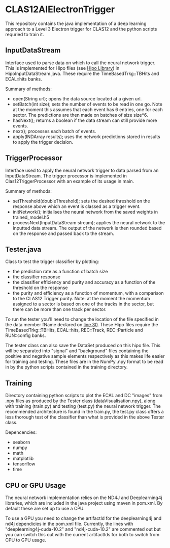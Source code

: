 # CLAS12AIElectronTrigger

This repository contains the java implementation of a deep learning approach to a Level 3 Electron trigger for CLAS12 and the python scripts requried to train it.

## InputDataStream

Interface used to parse data on which to call the neural network trigger. This is implemented for Hipo files (see [Hipo Library](https://github.com/gavalian/hipo)) in HipoInputDataStream.java. These require the TimeBasedTrkg::TBHits and ECAL::hits banks.

Summary of methods:
- open(String url); opens the data source located at a given url.
- setBatch(int size); sets the number of events to be read in one go. Note at the moment this assumes that each event has 6 entries, one for each sector. The predictions are then made on batches of size size*6.
- hasNext(); returns a boolean if the data stream can still provide more events.
- next(); processes each batch of events.
- apply(INDArray results); uses the network predictions stored in results to apply the trigger decision.

## TriggerProcessor

Interface used to apply the neural network trigger to data parsed from an InputDataStream. The trigger processor is implemented in Clas12TriggerProcessor with an example of its usage in main.

Summary of methods:
- setThreshold(doubleThreshold); sets the desired threshold on the response above which an event is classed as a trigger event.
- initNetwork(); initialises the neural network from the saved weights in trained_model.h5
- processNext(InputDataStream stream); applies the neural network to the inputted data stream. The output of the network is then rounded based on the response and passed back to the stream.


## Tester.java

Class to test the trigger classifier by plotting:
- the prediction rate as a function of batch size
- the classifier response
- the classifier efficiency and purity and accuracy as a function of the threshold on the response
- the purity and efficiency as a function of momentum, with a comparison to the CLAS12 Trigger purity. Note: at the moment the momentum assigned to a sector is based on one of the tracks in the sector, but there can be more than one track per sector.

To run the tester you'll need to change the location of the file specified in the data member fName declared on [line 30](https://github.com/rtysonCLAS12/CLAS12AIElectronTrigger/blob/master/src/org/jlab/trigger/Tester.java#L30). These Hipo files require the TimeBasedTrkg::TBHits, ECAL::hits, REC::Track, REC::Particle and RUN::config banks.

The tester class can also save the DataSet produced on this hipo file. This will be separated into "signal" and "background" files containing the positive and negative sample elements respectively as this makes life easier for training and testing. These files are in the NumPy .npy format to be read in by the python scripts contained in the training directory.

## Training

Directory containing python scripts to plot the ECAL and DC "images" from .npy files as produced by the Tester class (dataVisualisation.npy), along with training (train.py) and testing (test.py) the neural network trigger. The recommended architecture is found in the train.py, the test.py class offers a less thorough test of the classifier than what is provided in the above Tester class. 

Depencencies:
- seaborn
- numpy
- math
- matplotlib
- tensorflow
- time

## CPU or GPU Usage

The neural network implementation relies on the ND4J and Deeplearning4j libraries, which are included in the java project using maven in pom.xml. By default these are set up to use a CPU.

To use a GPU you need to change the artifactId for the deeplearning4j and nd4j dependicies in the pom.xml file. Currently, the lines with "deeplearning4j-cuda-10.2" and "nd4j-cuda-10.2" are commented out but you can switch this out with the current artifactIds for both to switch from CPU to GPU usage. 
